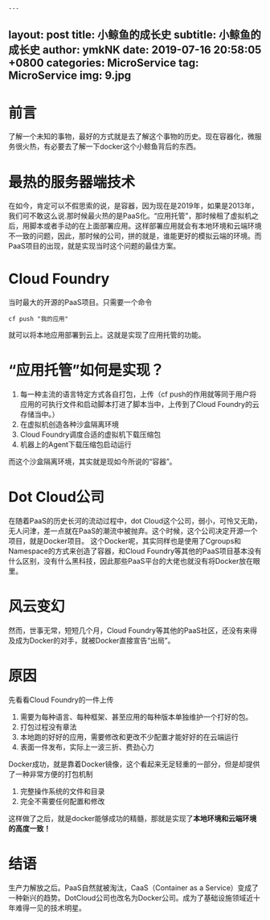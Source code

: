 	---
layout: post
title: 小鲸鱼的成长史
subtitle: 小鲸鱼的成长史
author: ymkNK
date: 2019-07-16 20:58:05 +0800
categories: MicroService
tag: MicroService
img: 9.jpg
---
# 前言
了解一个未知的事物，最好的方式就是去了解这个事物的历史。现在容器化，微服务很火热，有必要去了解一下docker这个小鲸鱼背后的东西。

# 最热的服务器端技术
在如今，肯定可以不假思索的说，是容器，因为现在是2019年，如果是2013年，我们可不敢这么说.那时候最火热的是PaaS化。“应用托管”，那时候租了虚拟机之后，用脚本或者手动的在上面部署应用。这样部署应用就会有本地环境和云端环境不一致的问题，因此，那时候的公司，拼的就是，谁能更好的模拟云端的环境。而PaaS项目的出现，就是实现当时这个问题的最佳方案。

# Cloud Foundry
当时最大的开源的PaaS项目。只需要一个命令

`cf push "我的应用"`

就可以将本地应用部署到云上。这就是实现了应用托管的功能。

# “应用托管”如何是实现？
1. 每一种主流的语言特定方式各自打包，上传（cf push的作用就等同于用户将应用的可执行文件和启动脚本打进了脚本当中，上传到了Cloud Foundry的云存储当中。）
2. 在虚拟机创造各种沙盒隔离环境
3. Cloud Foundry调度合适的虚拟机下载压缩包
4. 机器上的Agent下载压缩包启动运行

而这个沙盒隔离环境，其实就是现如今所说的“容器”。

# Dot Cloud公司
在随着PaaS的历史长河的流动过程中，dot Cloud这个公司，弱小，可怜又无助，无人问津，差一点就在PaaS的潮流中被抛弃。这个时候，这个公司决定开源一个项目，就是Docker项目。
这个Docker呢，其实同样也是使用了Cgroups和Namespace的方式来创造了容器，和Cloud Foundry等其他的PaaS项目基本没有什么区别，没有什么黑科技，因此那些PaaS平台的大佬也就没有将Docker放在眼里。

# 风云变幻
然而，世事无常，短短几个月，Cloud Foundry等其他的PaaS社区，还没有来得及成为Docker的对手，就被Docker直接宣告“出局”。

# 原因
先看看Cloud Foundry的一件上传
1. 需要为每种语言、每种框架、甚至应用的每种版本单独维护一个打好的包。
1. 打包过程没有章法
1. 本地跑的好好的应用，需要修改和更改不少配置才能好好的在云端运行
1. 表面一件发布，实际上一波三折、费劲心力  

Docker成功，就是靠着Docker镜像，这个看起来无足轻重的一部分，但是却提供了一种非常方便的打包机制
1. 完整操作系统的文件和目录
2. 完全不需要任何配置和修改

这样做了之后，就是docker能够成功的精髓，那就是实现了**本地环境和云端环境的高度一致！**

# 结语
生产力解放之后。PaaS自然就被淘汰，CaaS（Container as a Service）变成了一种新兴的趋势。DotCloud公司也改名为Docker公司。成为了基础设施领域近十年难得一见的技术明星。






